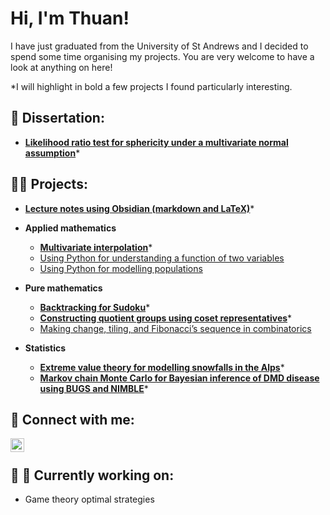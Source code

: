 <h1>Hi, I'm Thuan! </h1>

I have just graduated from the University of St Andrews and I decided to spend some time organising my projects. You are very welcome to have a look at anything on here!

*I will highlight in bold a few projects I found particularly interesting.


<h2>📖 Dissertation:</h2>

- **[Likelihood ratio test for sphericity under a multivariate normal assumption](https://github.com/thuanromoli/likelihood-ratio-test-for-sphericity)***


<h2>👨‍💻 Projects:</h2>

- **[Lecture notes using Obsidian (markdown and LaTeX)](https://github.com/thuanromoli/undergraduate-lecture-notes)***

- <b>Applied mathematics</b>
  - **[Multivariate interpolation](https://github.com/thuanromoli/multivariate-interpolation)***
  - [Using Python for understanding a function of two variables](https://github.com/thuanromoli/using-python-for-understanding-a-function-of-two-variables)
  - [Using Python for modelling populations](https://github.com/thuanromoli/using-python-for-modelling-populations)

- <b>Pure mathematics</b>
  - **[Backtracking for Sudoku](https://github.com/thuanromoli/backtracking-for-sudoku)***
  - **[Constructing quotient groups using coset representatives](https://github.com/thuanromoli/constructing-quotient-groups-using-coset-representatives)***
  - [Making change, tiling, and Fibonacci’s sequence in combinatorics](https://github.com/thuanromoli/making-change-and-tiling-and-fibonacci-sequence-in-combinatorics)

- <b>Statistics</b>
  - **[Extreme value theory for modelling snowfalls in the Alps](https://github.com/thuanromoli/extreme-value-theory-for-modelling-snowfalls-in-the-alps)***
  - **[Markov chain Monte Carlo for Bayesian inference of DMD disease using BUGS and NIMBLE](https://github.com/thuanromoli/MCMC-for-Bayesian-inference-of-DMD-disease-using-BUGS)***


<h2> 🤳 Connect with me:</h2>

[<img align="left" alt="Van Thuan Romoli | LinkedIn" width="22px" src="https://cdn.jsdelivr.net/npm/simple-icons@v3/icons/linkedin.svg" />][linkedin]

[linkedin]: https://www.linkedin.com/in/thuanromoli

<br>

<h2> 🚧 🔨 Currently working on:</h2>

- Game theory optimal strategies
